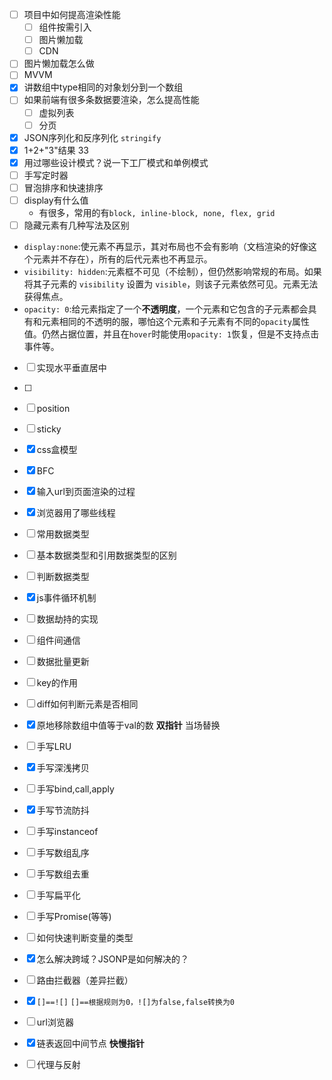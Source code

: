 - [ ] 项目中如何提高渲染性能
	- [ ] 组件按需引入
	- [ ] 图片懒加载
	- [ ] CDN
- [ ] 图片懒加载怎么做
- [ ] MVVM
- [x] 讲数组中type相同的对象划分到一个数组
- [ ] 如果前端有很多条数据要渲染，怎么提高性能
	- [ ] 虚拟列表
	- [ ] 分页
- [x] JSON序列化和反序列化 `stringify`
- [x] 1+2+"3"结果 33
- [x] 用过哪些设计模式？说一下工厂模式和单例模式
- [ ] 手写定时器
- [ ] 冒泡排序和快速排序
- [ ] display有什么值
	- 有很多，常用的有`block, inline-block, none, flex, grid`
- [ ] 隐藏元素有几种写法及区别
- `display:none`:使元素不再显示，其对布局也不会有影响（文档渲染的好像这个元素并不存在），所有的后代元素也不再显示。
- `visibility: hidden`:元素框不可见（不绘制），但仍然影响常规的布局。如果将其子元素的 `visibility` 设置为 `visible`，则该子元素依然可见。元素无法获得焦点。
- `opacity: 0`:给元素指定了一个**不透明度**，一个元素和它包含的子元素都会具有和元素相同的不透明的服，哪怕这个元素和子元素有不同的`opacity`属性值。仍然占据位置，并且在`hover`时能使用`opacity: 1`恢复，但是不支持点击事件等。
- [ ] 实现水平垂直居中
- [ ] 
- [ ] position
- [ ] sticky
- [x] css盒模型
- [x] BFC
- [x] 输入url到页面渲染的过程
- [x] 浏览器用了哪些线程
- [ ] 常用数据类型
- [ ] 基本数据类型和引用数据类型的区别
- [ ] 判断数据类型
- [x] js事件循环机制
- [ ] 数据劫持的实现
- [ ] 组件间通信
- [ ] 数据批量更新
- [ ] key的作用
- [ ] diff如何判断元素是否相同
- [x] 原地移除数组中值等于val的数 **双指针** 当场替换
- [ ] 手写LRU
- [x] 手写深浅拷贝
- [ ] 手写bind,call,apply
- [x] 手写节流防抖
- [ ] 手写instanceof
- [ ] 手写数组乱序
- [ ] 手写数组去重
- [ ] 手写扁平化
- [ ] 手写Promise(等等)
- [ ] 如何快速判断变量的类型
- [x] 怎么解决跨域？JSONP是如何解决的？
- [ ] 路由拦截器（差异拦截）
- [x] `[]==![]` `[]==根据规则为0，![]为false,false转换为0`
- [ ] url浏览器
- [x] 链表返回中间节点 **快慢指针**
- [ ] 代理与反射  

